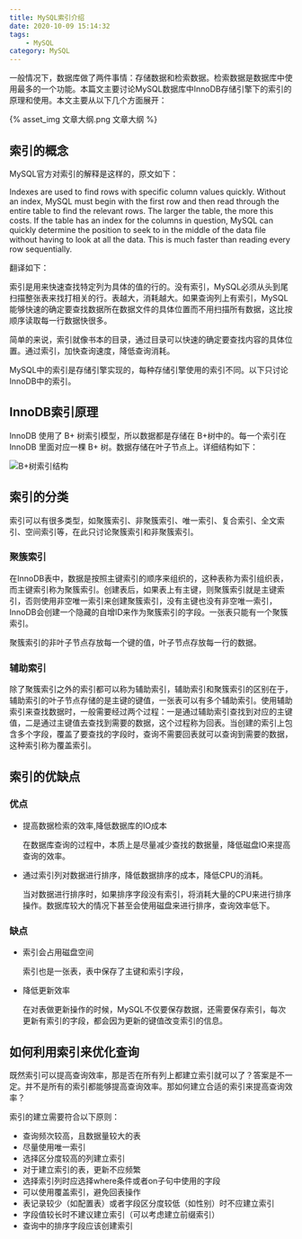 ```yaml
---
title: MySQL索引介绍
date: 2020-10-09 15:14:32
tags:
	- MySQL
category: MySQL
---
```


一般情况下，数据库做了两件事情：存储数据和检索数据。检索数据是数据库中使用最多的一个功能。本篇文主要讨论MySQL数据库中InnoDB存储引擎下的索引的原理和使用。本文主要从以下几个方面展开：

{% asset_img 文章大纲.png 文章大纲 %}

<!--more-->

## 索引的概念

MySQL官方对索引的解释是这样的，原文如下：

Indexes are used to find rows with specific column values quickly. Without an index, MySQL must begin with the first row and then read through the entire table to find the relevant rows. The larger the table, the more this costs. If the table has an index for the columns in question, MySQL can quickly determine the position to seek to in the middle of the data file without having to look at all the data. This is much faster than reading every row sequentially.

翻译如下：

索引是用来快速查找特定列为具体的值的行的。没有索引，MySQL必须从头到尾扫描整张表来找打相关的行。表越大，消耗越大。如果查询列上有索引，MySQL能够快速的确定要查找数据所在数据文件的具体位置而不用扫描所有数据，这比按顺序读取每一行数据快很多。

简单的来说，索引就像书本的目录，通过目录可以快速的确定要查找内容的具体位置。通过索引，加快查询速度，降低查询消耗。

MySQL中的索引是存储引擎实现的，每种存储引擎使用的索引不同。以下只讨论InnoDB中的索引。

## InnoDB索引原理

InnoDB 使用了 B+ 树索引模型，所以数据都是存储在 B+树中的。每一个索引在 InnoDB 里面对应一棵 B+ 树。数据存储在叶子节点上。详细结构如下：

![B+树索引结构](B+树索引结构.jpg)

## 索引的分类

索引可以有很多类型，如聚簇索引、非聚簇索引、唯一索引、复合索引、全文索引、空间索引等，在此只讨论聚簇索引和非聚簇索引。

### 聚簇索引

在InnoDB表中，数据是按照主键索引的顺序来组织的，这种表称为索引组织表，而主键索引称为聚簇索引。创建表后，如果表上有主键，则聚簇索引就是主键索引，否则使用非空唯一索引来创建聚簇索引，没有主键也没有非空唯一索引，InnoDB会创建一个隐藏的自增ID来作为聚簇索引的字段。一张表只能有一个聚簇索引。

聚簇索引的非叶子节点存放每一个键的值，叶子节点存放每一行的数据。

### 辅助索引

除了聚簇索引之外的索引都可以称为辅助索引，辅助索引和聚簇索引的区别在于，辅助索引的叶子节点存储的是主键的键值，一张表可以有多个辅助索引。使用辅助索引来查找数据时，一般需要经过两个过程：一是通过辅助索引查找到对应的主键值，二是通过主键值去查找到需要的数据，这个过程称为回表。当创建的索引上包含多个字段，覆盖了要查找的字段时，查询不需要回表就可以查询到需要的数据，这种索引称为覆盖索引。

## 索引的优缺点

### 优点

- 提高数据检索的效率,降低数据库的IO成本

  在数据库查询的过程中，本质上是尽量减少查找的数据量，降低磁盘IO来提高查询的效率。

- 通过索引列对数据进行排序，降低数据排序的成本，降低CPU的消耗。

  当对数据进行排序时，如果排序字段没有索引，将消耗大量的CPU来进行排序操作。数据库较大的情况下甚至会使用磁盘来进行排序，查询效率低下。

### 缺点

- 索引会占用磁盘空间

  索引也是一张表，表中保存了主键和索引字段，

- 降低更新效率

  在对表做更新操作的时候，MySQL不仅要保存数据，还需要保存索引，每次更新有索引的字段，都会因为更新的键值改变索引的信息。

## 如何利用索引来优化查询

既然索引可以提高查询效率，那是否在所有列上都建立索引就可以了？答案是不一定。并不是所有的索引都能够提高查询效率。那如何建立合适的索引来提高查询效率？

索引的建立需要符合以下原则：

- 查询频次较高，且数据量较大的表
- 尽量使用唯一索引
- 选择区分度较高的列建立索引
- 对于建立索引的表，更新不应频繁
- 选择索引列时应选择where条件或者on子句中使用的字段
- 可以使用覆盖索引，避免回表操作
- 表记录较少（如配置表）或者字段区分度较低（如性别）时不应建立索引
- 字段值较长时不建议建立索引（可以考虑建立前缀索引）
- 查询中的排序字段应该创建索引







